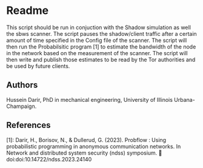 Readme
======

This script should be run in conjuction with the Shadow simulation as well  the sbws scanner. The script pauses the shadow/client traffic after a certain amount of time specified in the Config file of the scanner. The script will then run the Probabilsitic program [1] to estimate the bandwidth of the node in the network based on the measurement of the scanner. The script will then write and publish those estimates to be read by the Tor authorities and be used by future clients.


## Authors

Hussein Darir,
PhD in mechanical engineering,
University of Illinois Urbana-Champaign.

## References


[1]: Darir, H., Borisov, N., & Dullerud, G. (2023). Probflow : Using probabilistic programming in anonymous communication networks.
In Network and distributed system security (ndss) symposium. 􀃮 doi:doi:10.14722/ndss.2023.24140
